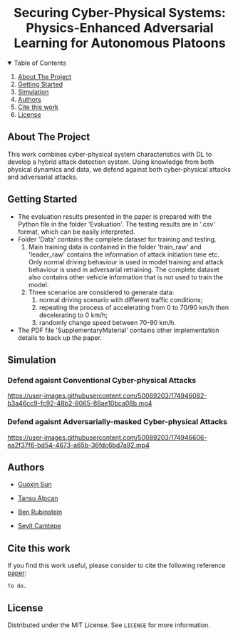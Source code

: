 
<!-- PROJECT LOGO -->
<br />
<p align="center">
  <h1 align="center">Securing Cyber-Physical Systems:
Physics-Enhanced Adversarial Learning for
Autonomous Platoons</h1>
<p align="center">
  
  <details open="open">
  <summary>Table of Contents</summary>
  <ol>
      <li><a href="#about-the-project">About The Project</a></li>
      </ul>
    </li>
    <li><a href="#getting-started">Getting Started</a></li>
    <li><a href="#simulation">Simulation</a></li>
    <li><a href="#authors">Authors</a></li>
    <li><a href="#cite-this-work">Cite this work</a></li>
    <li><a href="#license">License</a></li>
   </ol> 
</details>



<!-- ABOUT THE PROJECT -->
## About The Project
This work combines cyber-physical system characteristics with DL to develop a hybrid attack detection system. Using knowledge from both physical dynamics and data, we defend against both cyber-physical attacks and adversarial attacks. 
<!-- GETTING STARTED -->
## Getting Started
- The evaluation results presented in the paper is prepared with the Python file in the folder 'Evaluation'. The testing results are in '.csv' format, which can be easily interpreted. 
- Folder 'Data' contains the complete dataset for training and testing.
  1. Main training data is contained in the folder 'train_raw' and 'leader_raw' contains the information of attack initiation time etc. Only normal driving behaviour is used in model training and attack behaviour is used in adversarial retraining. The complete dataset also contains other vehicle information that is not used to train the model.
  2. Three scenarios are considered to generate data: 
      1. normal driving scenario with different traffic conditions; 
      2. repeating the process of accelerating from 0 to 70/90 km/h then decelerating to 0 km/h; 
      3. randomly change speed between 70-90 km/h.
- The PDF file 'SupplementaryMaterial' contains other implementation details to back up the paper.
## Simulation
### Defend agaisnt Conventional Cyber-physical Attacks
https://user-images.githubusercontent.com/50089203/174946082-b3a46cc9-fc92-48b2-8065-86ae10bca08b.mp4
### Defend agaisnt Adversarially-masked Cyber-physical Attacks
https://user-images.githubusercontent.com/50089203/174946606-ea2f37f6-bd54-4673-a65b-36fdc6bd7a92.mp4

## Authors
- [Guoxin Sun](https://electrical.eng.unimelb.edu.au/people/research-students)

- [Tansu Alpcan](https://findanexpert.unimelb.edu.au/profile/425318-tansu-alpcan)

- [Ben Rubinstein](https://findanexpert.unimelb.edu.au/profile/20074-ben-rubinstein)
  
- [Seyit Camtepe](https://people.csiro.au/C/S/Seyit-Camtepe)

## Cite this work
If you find this work useful, please consider to cite the following reference [paper](https://garrisonsun.github.io/End-to-end-atttack-detection-and-mitigation-framework/):
```
To do.
```
<!-- LICENSE -->
## License

Distributed under the MIT License. See `LICENSE` for more information.

